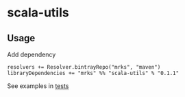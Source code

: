 # scala-utils

## Usage

Add dependency
```
resolvers += Resolver.bintrayRepo("mrks", "maven")
libraryDependencies += "mrks" %% "scala-utils" % "0.1.1"
```

See examples in [tests](src/test/scala/mrks)
